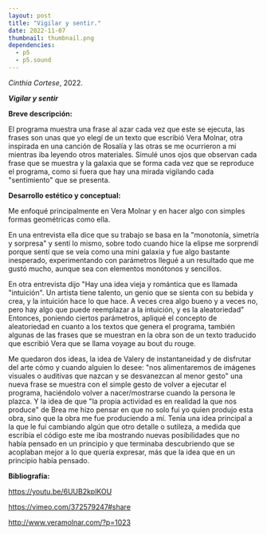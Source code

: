 ```yaml
---
layout: post
title: "Vigilar y sentir."
date: 2022-11-07
thumbnail: thumbnail.png
dependencies:
  - p5
  - p5.sound
---
```


<div id="div-sketch">
  <script type="text/javascript" src="sketch.js"></script>
</div>

_Cinthia Cortese_, 2022.

**_Vigilar y sentir_**

**Breve descripción:**

El programa muestra una frase al azar cada vez que este se ejecuta, las frases son unas que yo elegí de un texto que escribió Vera Molnar, otra inspirada en una canción de Rosalía y las otras se me ocurrieron a mi mientras iba leyendo otros materiales.
Simulé unos ojos que observan cada frase que se muestra y la galaxia que se forma cada vez que se reproduce el programa, como si fuera que hay una mirada vigilando cada "sentimiento" que se presenta. 

**Desarrollo estético y conceptual:**

Me enfoqué principalmente en Vera Molnar y en hacer algo con simples formas geométricas como ella.

En una entrevista ella dice que su trabajo se basa en la "monotonía, simetría y sorpresa" y sentí lo mismo, sobre todo cuando hice la elipse me sorprendí porque sentí que se veía como una mini galaxia y fue algo bastante inesperado, experimentando con parámetros llegué a un resultado que me gustó mucho, aunque sea con elementos monótonos y sencillos.

En otra entrevista dijo "Hay una idea vieja y romántica que es llamada "intuición". Un artista tiene talento, un genio que se sienta con su bebida y crea, y la intuición hace lo que hace. A veces crea algo bueno y a veces no, pero hay algo que puede reemplazar a la intuición, y es la aleatoriedad" Entonces, poniendo ciertos parámetros, apliqué el concepto de aleatoriedad en cuanto a los textos que genera el programa, también algunas de las frases que se muestran en la obra son de un texto traducido que escribió Vera que se llama voyage au bout du rouge.

Me quedaron dos ideas, la idea de Valery de instantaneidad y de disfrutar del arte cómo y cuando alguien lo desee: "nos alimentaremos de imágenes visuales o auditivas que nazcan y se desvanezcan al menor gesto" una nueva frase se muestra con el simple gesto de volver a ejecutar el programa, haciéndolo volver a nacer/mostrarse cuando la persona le plazca. Y la idea de que "la propia actividad es en realidad la que nos produce" de Brea me hizo pensar en que no solo fui yo quien produjo esta obra, sino que la obra me fue produciendo a mí. Tenía una idea principal a la que le fui cambiando algún que otro detalle o sutileza, a medida que escribía el código este me iba mostrando nuevas posibilidades que no había pensado en un principio y que terminaba descubriendo que se acoplaban mejor a lo que quería expresar, más que la idea que en un principio había pensado.

**Bibliografía:**

https://youtu.be/6UUB2kplKOU

https://vimeo.com/372579247#share

http://www.veramolnar.com/?p=1023
